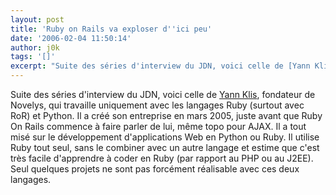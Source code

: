 ```yaml
---
layout: post
title: 'Ruby on Rails va exploser d''ici peu'
date: '2006-02-04 11:50:14'
author: j0k
tags: '[]'
excerpt: "Suite des séries d'interview du JDN, voici celle de [Yann Klis](http://developpeur.journaldunet.com/itws/060202-itw-novelys-klis.shtml), fondateur de Novelys, qui travaille uniquement avec les langages Ruby (surtout avec RoR) et Python.     \nIl a créé son entreprise en mars 2005, juste avant que Ruby On Rails commence à faire parler de lui, même topo pour      …"
---
```


Suite des séries d'interview du JDN, voici celle de [Yann Klis](http://developpeur.journaldunet.com/itws/060202-itw-novelys-klis.shtml), fondateur de Novelys, qui travaille uniquement avec les langages Ruby (surtout avec RoR) et Python.
Il a créé son entreprise en mars 2005, juste avant que Ruby On Rails commence à faire parler de lui, même topo pour AJAX. Il a tout misé sur le développement d'applications Web en Python ou Ruby. Il utilise Ruby tout seul, sans le combiner avec un autre langage et estime que c'est très facile d'apprendre à coder en Ruby (par rapport au PHP ou au J2EE).   Seul quelques projets ne sont pas forcément réalisable avec ces deux langages.
